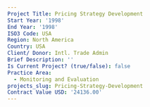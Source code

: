 ```yaml
---
Project Title: Pricing Strategy Development
Start Year: '1998'
End Year: '1998'
ISO3 Code: USA
Region: North America
Country: USA
Client/ Donor: Intl. Trade Admin
Brief Description: ''
Is Current Project? (true/false): false
Practice Area:
  - Monitoring and Evaluation
projects_slug: Pricing-Strategy-Development
Contract Value USD: '24136.00'
---
```

